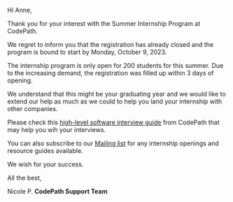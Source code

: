 Hi Anne,

Thank you for your interest with the Summer Internship Program at CodePath. 

We regret to inform you that the registration has already closed and the program is bound to start by Monday, October 9, 2023. 

The internship program is only open for 200 students for this summer. Due to the increasing demand, the registration was filled up within 3 days of opening. 

We understand that this might be your graduating year and we would like to extend our help as much as we could to help you land your internship with other companies. 

Please check this [high-level software interview guide](https://hackmd.io/@nesquena/HJN9k17sm?type=view) from CodePath that may help you wih your interviews. 

You can also subscribe to our [Mailing list](https://codepath.org) for any internship openings and resource guides available. 

We wish for your success. 

All the best,

Nicole P. 
**CodePath Support Team**